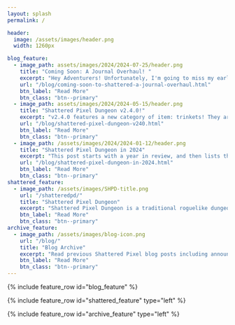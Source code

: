 ```yaml
---
layout: splash
permalink: /

header:
  image: /assets/images/header.png
  width: 1260px

blog_feature:
  - image_path: assets/images/2024/2024-07-25/header.png
    title: "Coming Soon: A Journal Overhaul! "
    excerpt: "Hey Adventurers! Unfortunately, I'm going to miss my earlier estimate of a beta during July. In the meantime though, let’s go over some of the new stuff that's coming soon!"
    url: "/blog/coming-soon-to-shattered-a-journal-overhaul.html"
    btn_label: "Read More"
    btn_class: "btn--primary"
  - image_path: assets/images/2024/2024-05-15/header.png
    title: "Shattered Pixel Dungeon v2.4.0!"
    excerpt: "v2.4.0 features a new category of item: trinkets! They are more about tweaking gameplay variables than giving direct power or utility. "
    url: "/blog/shattered-pixel-dungeon-v240.html"
    btn_label: "Read More"
    btn_class: "btn--primary"
  - image_path: /assets/images/2024/2024-01-12/header.png
    title: "Shattered Pixel Dungeon in 2024"
    excerpt: "This post starts with a year in review, and then lists the major changes and additions that I have planned for Shattered Pixel Dungeon in 2024 and beyond."
    url: "/blog/shattered-pixel-dungeon-in-2024.html"
    btn_label: "Read More"
    btn_class: "btn--primary"
shattered_feature:
  - image_path: /assets/images/SHPD-title.png
    url: "/shatteredpd/"
    title: "Shattered Pixel Dungeon"
    excerpt: "Shattered Pixel Dungeon is a traditional roguelike dungeon crawler that's simple to start but hard to master! Every game is a unique challenge, with five different heroes, randomized levels and enemies, and hundreds of items to collect and use."
    btn_label: "Read More"
    btn_class: "btn--primary"
archive_feature:
  - image_path: /assets/images/blog-icon.png
    url: "/blog/"
    title: "Blog Archive"
    excerpt: "Read previous Shattered Pixel blog posts including announcements, design overviews, and teasers! The blog includes a full history of my dev work since I started Shattered Pixel Dungeon in 2014."
    btn_label: "Read More"
    btn_class: "btn--primary"
---
```


{% include feature_row id="blog_feature" %}

{% include feature_row id="shattered_feature" type="left" %}

{% include feature_row id="archive_feature" type="left" %}